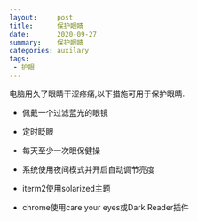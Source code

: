 ```yaml
---
layout:     post
title:      保护眼睛
date:       2020-09-27
summary:    保护眼睛
categories: auxilary
tags:
 - 护眼
---
```


电脑用久了眼睛干涩疼痛,以下措施可用于保护眼睛.

+ 佩戴一个过滤蓝光的眼镜

+ 定时眨眼

+ 每天至少一次眼保健操

+ 系统使用夜间模式并开启自动调节亮度

+ iterm2使用solarized主题

+ chrome使用care your eyes或Dark Reader插件

